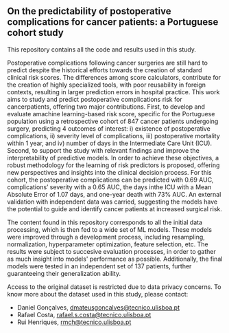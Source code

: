 ## On the predictability of postoperative complications for cancer patients: a Portuguese cohort study

This repository contains all the code and results used in this study.

Postoperative complications following cancer surgeries are still hard to predict despite the historical efforts towards the creation of standard clinical risk scores. The differences among score calculators, contribute for the creation of highly specialized tools, with poor reusability in foreign contexts, resulting in larger prediction errors in hospital practice. This work aims to study and predict postoperative complications risk for cancerpatients, offering two major contributions. First, to develop and evaluate amachine learning-based risk score, specific for the Portuguese population using a retrospective cohort of 847 cancer patients undergoing surgery, predicting 4 outcomes of interest: i) existence of postoperative complications, ii) severity level of complications, iii) postoperative mortality within 1 year, and iv) number of days in the Intermediate Care Unit (ICU). Second, to support the study with relevant findings and improve the interpretability of predictive models. In order to achieve these objectives, a robust methodology for the learning of risk predictors is proposed, offering new perspectives and insights into the clinical decision process. For this cohort, the postoperative complications can be predicted with 0.69 AUC, complications’ severity with a 0.65 AUC, the days inthe ICU with a Mean Absolute Error of 1.07 days, and one-year death with 73% AUC. An external validation with independent data was carried, suggesting the models have the potential to guide and identify cancer patients at increased surgical risk.

The content found in this repository corresponds to all the initial data processing, which is then fed to a wide set of ML models. These models were improved through a development process, including resampling, normalization, hyperparameter optimization, feature selection, etc. The results were subject to succesive evaluation processes, in order to gather as much insight into models' performance as possible. Additionally, the final models were tested in an independent set of 137 patients, further guaranteeing their generalization ability.

Access to the original dataset is restricted due to data privacy concerns. To know more about the dataset used in this study, please contact:
- Daniel Gonçalves, dmateusgoncalves@tecnico.ulisboa.pt
- Rafael Costa, rafael.s.costa@tecnico.ulisboa.pt
- Rui Henriques, rmch@tecnico.ulisboa.pt
